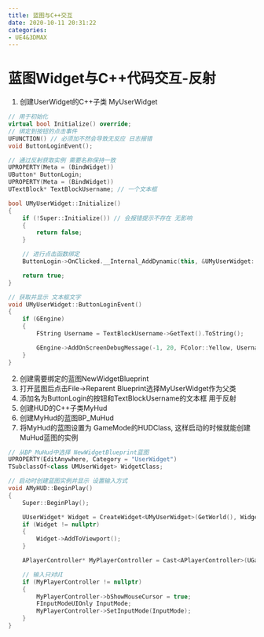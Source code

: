 ```yaml
---
title: 蓝图与C++交互
date: 2020-10-11 20:31:22
categories: 
- UE4&3DMAX
---
```


# 蓝图Widget与C++代码交互-反射

1. 创建UserWidget的C++子类 MyUserWidget
```c++
// 用于初始化
virtual bool Initialize() override;
// 绑定到按钮的点击事件
UFUNCTION() // 必须加不然会导致无反应 日志报错
void ButtonLoginEvent();

// 通过反射获取实例 需要名称保持一致
UPROPERTY(Meta = (BindWidget))
UButton* ButtonLogin;
UPROPERTY(Meta = (BindWidget))
UTextBlock* TextBlockUsername; // 一个文本框

bool UMyUserWidget::Initialize()
{
    if (!Super::Initialize()) // 会报错提示不存在 无影响
    {
        return false;
    }

    // 进行点击函数绑定
    ButtonLogin->OnClicked.__Internal_AddDynamic(this, &UMyUserWidget::ButtonLoginEvent, FName("ButtonLoginEvent"));

    return true;
}

// 获取并显示 文本框文字
void UMyUserWidget::ButtonLoginEvent()
{
    if (GEngine)
    {
        FString Username = TextBlockUsername->GetText().ToString();

        GEngine->AddOnScreenDebugMessage(-1, 20, FColor::Yellow, Username);
    }
}
```
2. 创建需要绑定的蓝图NewWidgetBlueprint
3. 打开蓝图后点击File->Reparent Blueprint选择MyUserWidget作为父类
4. 添加名为ButtonLogin的按钮和TextBlockUsername的文本框 用于反射
5. 创建HUD的C++子类MyHud
6. 创建MyHud的蓝图BP_MuHud
7. 将MyHud的蓝图设置为 GameMode的HUDClass, 这样启动的时候就能创建MuHud蓝图的实例
```c++
// 从BP_MuHud中选择 NewWidgetBlueprint蓝图
UPROPERTY(EditAnywhere, Category = "UserWidget")
TSubclassOf<class UMUserWidget> WidgetClass;

// 启动时创建蓝图实例并显示 设置输入方式
void AMyHUD::BeginPlay()
{
    Super::BeginPlay();

    UUserWidget* Widget = CreateWidget<UMyUserWidget>(GetWorld(), WidgetClass);
    if (Widget != nullptr)
    {
        Widget->AddToViewport();
    }

    APlayerController* MyPlayerController = Cast<APlayerController>(UGameplayStatics::GetPlayerController(GetWorld(), 0));

    // 输入只对UI
    if (MyPlayerController != nullptr)
    {
        MyPlayerController->bShowMouseCursor = true;
        FInputModeUIOnly InputMode;
        MyPlayerController->SetInputMode(InputMode);
    }
}
```